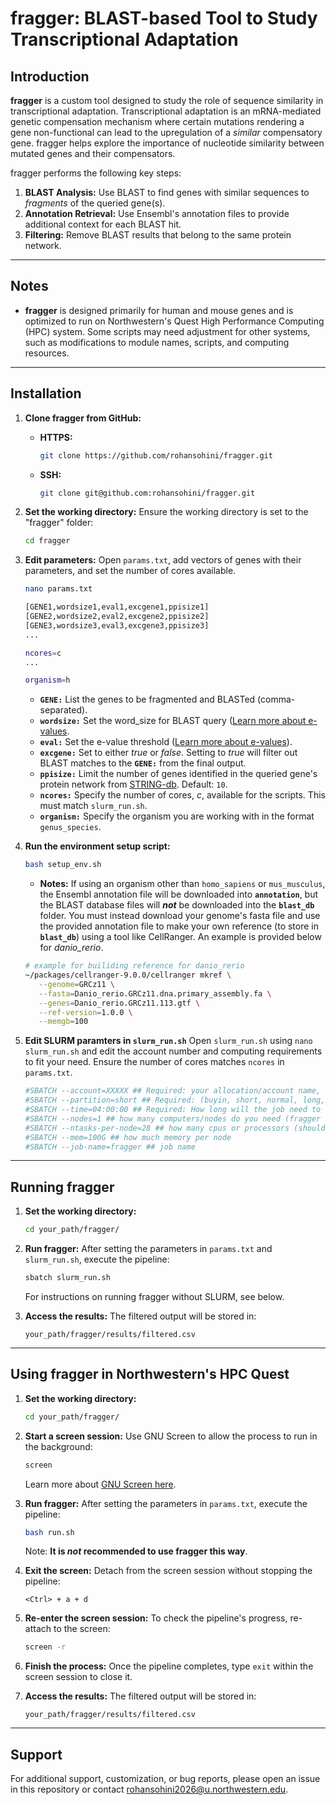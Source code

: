 # fragger: BLAST-based Tool to Study Transcriptional Adaptation

## Introduction
**fragger** is a custom tool designed to study the role of sequence similarity in transcriptional adaptation. Transcriptional adaptation is an mRNA-mediated genetic compensation mechanism where certain mutations rendering a gene non-functional can lead to the upregulation of a *similar* compensatory gene. fragger helps explore the importance of nucleotide similarity between mutated genes and their compensators.

fragger performs the following key steps:
1. **BLAST Analysis:** Use BLAST to find genes with similar sequences to *fragments* of the queried gene(s).
2. **Annotation Retrieval:** Use Ensembl's annotation files to provide additional context for each BLAST hit.
3. **Filtering:** Remove BLAST results that belong to the same protein network.

---

## Notes
- **fragger** is designed primarily for human and mouse genes and is optimized to run on Northwestern's Quest High Performance Computing (HPC) system. Some scripts may need adjustment for other systems, such as modifications to module names, scripts, and computing resources.

---

## Installation

1. **Clone fragger from GitHub:**
   - **HTTPS:**
     ```bash
     git clone https://github.com/rohansohini/fragger.git
     ```
   - **SSH:**
     ```bash
     git clone git@github.com:rohansohini/fragger.git
     ```

2. **Set the working directory:**
   Ensure the working directory is set to the "fragger" folder:
   ```bash
   cd fragger
   ```

3. **Edit parameters:**
   Open `params.txt`, add vectors of genes with their parameters, and set the number of cores available.
   ```bash
   nano params.txt
   ```
   ```bash
   [GENE1,wordsize1,eval1,excgene1,ppisize1]
   [GENE2,wordsize2,eval2,excgene2,ppisize2]
   [GENE3,wordsize3,eval3,excgene3,ppisize3]
   ...
   
   ncores=c
   ...

   organism=h
   ```
   - **`GENE:`** List the genes to be fragmented and BLASTed (comma-separated).
   - **`wordsize:`** Set the word_size for BLAST query ([Learn more about e-values](https://www.metagenomics.wiki/tools/blast/default-word-size).
   - **`eval:`** Set the e-value threshold ([Learn more about e-values](https://www.ncbi.nlm.nih.gov/books/NBK279682/)).
   - **`excgene:`** Set to either *true* or *false*. Setting to *true* will filter out BLAST matches to the **`GENE:`** from the final output.
   - **`ppisize:`** Limit the number of genes identified in the queried gene's protein network from [STRING-db](https://string-db.org/). Default: `10`.
   - **`ncores:`** Specify the number of cores, *c*, available for the scripts. This must match `slurm_run.sh`.
   - **`organism:`** Specify the organism you are working with in the format `genus_species`.

4. **Run the environment setup script:**
   ```bash
   bash setup_env.sh
   ```
   - **Notes:** If using an organism other than `homo_sapiens` or `mus_musculus`, the Ensembl annotation file will be downloaded into **`annotation`**, but the BLAST database files will ***not*** be downloaded into the **`blast_db`** folder. You must instead download your genome's fasta file and use the provided annotation file to make your own reference (to store in **`blast_db`**) using a tool like CellRanger. An example is provided below for *danio_rerio*.     
   
   ```bash
   # example for builiding reference for danio_rerio
   ~/packages/cellranger-9.0.0/cellranger mkref \
      --genome=GRCz11 \
      --fasta=Danio_rerio.GRCz11.dna.primary_assembly.fa \
      --genes=Danio_rerio.GRCz11.113.gtf \
      --ref-version=1.0.0 \
      --memgb=100
   ```
5. **Edit SLURM paramters in `slurm_run.sh`**
   Open `slurm_run.sh` using `nano slurm_run.sh` and edit the account number and computing requirements to fit your need. Ensure the number of cores matches `ncores` in `params.txt`.
   ```bash
   #SBATCH --account=XXXXX ## Required: your allocation/account name, i.e. eXXXX, pXXXX or bXXXX
   #SBATCH --partition=short ## Required: (buyin, short, normal, long, gengpu, genhimem, etc)
   #SBATCH --time=04:00:00 ## Required: How long will the job need to run (default: 4 hours)
   #SBATCH --nodes=1 ## how many computers/nodes do you need (fragger is designed for 1 node)
   #SBATCH --ntasks-per-node=28 ## how many cpus or processors (should match ncores in params.txt)
   #SBATCH --mem=100G ## how much memory per node
   #SBATCH --job-name=fragger ## job name
   ```
---

## Running fragger

1. **Set the working directory:**
   ```bash
   cd your_path/fragger/
   ```

2. **Run fragger:**
   After setting the parameters in `params.txt` and `slurm_run.sh`, execute the pipeline:
   ```bash
   sbatch slurm_run.sh
   ```
   For instructions on running fragger without SLURM, see below.

3. **Access the results:**
   The filtered output will be stored in:
   ```
   your_path/fragger/results/filtered.csv
   ```

---

## Using fragger in Northwestern's HPC Quest

1. **Set the working directory:**
   ```bash
   cd your_path/fragger/
   ```
   
2. **Start a screen session:**
   Use GNU Screen to allow the process to run in the background:
   ```bash
   screen
   ```
   Learn more about [GNU Screen here](https://www.gnu.org/software/screen/manual/screen.html).

3. **Run fragger:**
   After setting the parameters in `params.txt`, execute the pipeline:
   ```bash
   bash run.sh
   ```
   Note: **It is *not* recommended to use fragger this way**.

4. **Exit the screen:**
   Detach from the screen session without stopping the pipeline:
   ```
   <Ctrl> + a + d
   ```
5. **Re-enter the screen session:**
   To check the pipeline's progress, re-attach to the screen:
   ```bash
   screen -r
   ```

6. **Finish the process:**
   Once the pipeline completes, type `exit` within the screen session to close it.

7. **Access the results:**
   The filtered output will be stored in:
   ```
   your_path/fragger/results/filtered.csv
   ```
---

## Support
For additional support, customization, or bug reports, please open an issue in this repository or contact rohansohini2026@u.northwestern.edu.
